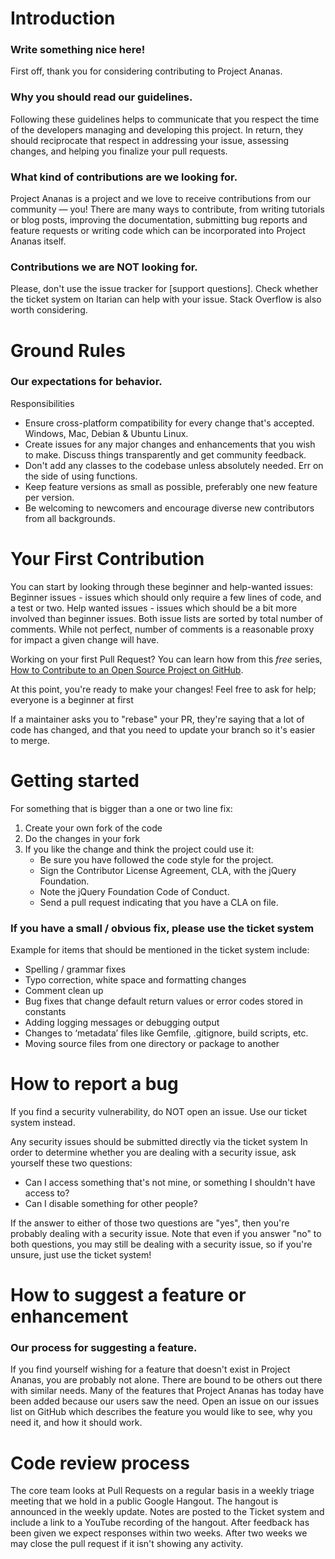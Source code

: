 # Introduction

### Write something nice here!

First off, thank you for considering contributing to Project Ananas.

### Why you should read our guidelines.

Following these guidelines helps to communicate that you respect the time of the developers managing and developing this project. In return, they should reciprocate that respect in addressing your issue, assessing changes, and helping you finalize your pull requests.

### What kind of contributions are we looking for.

Project Ananas is a project and we love to receive contributions from our community — you! There are many ways to contribute, from writing tutorials or blog posts, improving the documentation, submitting bug reports and feature requests or writing code which can be incorporated into Project Ananas itself.

### Contributions we are NOT looking for.

Please, don't use the issue tracker for [support questions]. Check whether the ticket system on Itarian can help with your issue. Stack Overflow is also worth considering.

# Ground Rules
### Our expectations for behavior.

Responsibilities
* Ensure cross-platform compatibility for every change that's accepted. Windows, Mac, Debian & Ubuntu Linux.
* Create issues for any major changes and enhancements that you wish to make. Discuss things transparently and get community feedback.
* Don't add any classes to the codebase unless absolutely needed. Err on the side of using functions.
* Keep feature versions as small as possible, preferably one new feature per version.
* Be welcoming to newcomers and encourage diverse new contributors from all backgrounds.

# Your First Contribution

You can start by looking through these beginner and help-wanted issues:
Beginner issues - issues which should only require a few lines of code, and a test or two.
Help wanted issues - issues which should be a bit more involved than beginner issues.
Both issue lists are sorted by total number of comments. While not perfect, number of comments is a reasonable proxy for impact a given change will have.

Working on your first Pull Request? You can learn how from this *free* series, [How to Contribute to an Open Source Project on GitHub](https://egghead.io/series/how-to-contribute-to-an-open-source-project-on-github).

At this point, you're ready to make your changes! Feel free to ask for help; everyone is a beginner at first

If a maintainer asks you to "rebase" your PR, they're saying that a lot of code has changed, and that you need to update your branch so it's easier to merge.

# Getting started

For something that is bigger than a one or two line fix:

1. Create your own fork of the code
2. Do the changes in your fork
3. If you like the change and think the project could use it:
    * Be sure you have followed the code style for the project.
    * Sign the Contributor License Agreement, CLA, with the jQuery Foundation.
    * Note the jQuery Foundation Code of Conduct.
    * Send a pull request indicating that you have a CLA on file.


### If you have a small / obvious fix, please use the ticket system

Example for items that should be mentioned in the ticket system include:  
* Spelling / grammar fixes
* Typo correction, white space and formatting changes
* Comment clean up
* Bug fixes that change default return values or error codes stored in constants
* Adding logging messages or debugging output
* Changes to ‘metadata’ files like Gemfile, .gitignore, build scripts, etc.
* Moving source files from one directory or package to another

# How to report a bug

If you find a security vulnerability, do NOT open an issue. Use our ticket system instead.


Any security issues should be submitted directly via the ticket system
In order to determine whether you are dealing with a security issue, ask yourself these two questions:
* Can I access something that's not mine, or something I shouldn't have access to?
* Can I disable something for other people?

If the answer to either of those two questions are "yes", then you're probably dealing with a security issue. Note that even if you answer "no" to both questions, you may still be dealing with a security issue, so if you're unsure, just use the ticket system!

# How to suggest a feature or enhancement
### Our process for suggesting a feature.

If you find yourself wishing for a feature that doesn't exist in Project Ananas, you are probably not alone. There are bound to be others out there with similar needs. Many of the features that Project Ananas has today have been added because our users saw the need. Open an issue on our issues list on GitHub which describes the feature you would like to see, why you need it, and how it should work.

# Code review process

The core team looks at Pull Requests on a regular basis in a weekly triage meeting that we hold in a public Google Hangout. The hangout is announced in the weekly update. Notes are posted to the Ticket system and include a link to a YouTube recording of the hangout.
After feedback has been given we expect responses within two weeks. After two weeks we may close the pull request if it isn't showing any activity.
